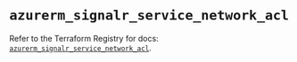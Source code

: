 # `azurerm_signalr_service_network_acl`

Refer to the Terraform Registry for docs: [`azurerm_signalr_service_network_acl`](https://registry.terraform.io/providers/hashicorp/azurerm/4.0.1/docs/resources/signalr_service_network_acl).
